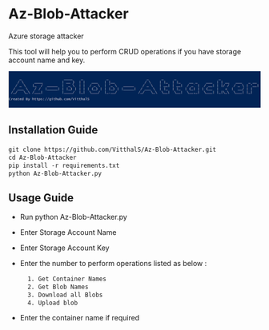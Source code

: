 # Az-Blob-Attacker

Azure storage attacker

This tool will help you to perform CRUD operations if you have storage account name and key.

![logo](https://raw.githubusercontent.com/VitthalS/Az-Blob-Attacker/main/logo.png)

## Installation Guide

    git clone https://github.com/VitthalS/Az-Blob-Attacker.git
    cd Az-Blob-Attacker
    pip install -r requirements.txt
    python Az-Blob-Attacker.py

## Usage Guide

- Run python Az-Blob-Attacker.py
- Enter Storage Account Name
- Enter Storage Account Key
- Enter the number to perform operations listed as below :

        1. Get Container Names
        2. Get Blob Names
        3. Download all Blobs
        4. Upload blob
- Enter the container name if required
